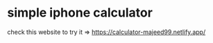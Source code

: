 # simple iphone calculator
check this website to try it => https://calculator-majeed99.netlify.app/

